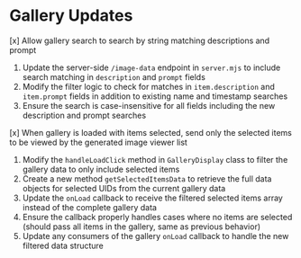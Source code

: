 # Gallery Updates
[x] Allow gallery search to search by string matching descriptions and prompt
   1. Update the server-side `/image-data` endpoint in `server.mjs` to include search matching in `description` and `prompt` fields
   2. Modify the filter logic to check for matches in `item.description` and `item.prompt` fields in addition to existing name and timestamp searches
   3. Ensure the search is case-insensitive for all fields including the new description and prompt searches

[x] When gallery is loaded with items selected, send only the selected items to be viewed by the generated image viewer list
   1. Modify the `handleLoadClick` method in `GalleryDisplay` class to filter the gallery data to only include selected items
   2. Create a new method `getSelectedItemsData` to retrieve the full data objects for selected UIDs from the current gallery data
   3. Update the `onLoad` callback to receive the filtered selected items array instead of the complete gallery data
   4. Ensure the callback properly handles cases where no items are selected (should pass all items in the gallery, same as previous behavior)
   5. Update any consumers of the gallery `onLoad` callback to handle the new filtered data structure
